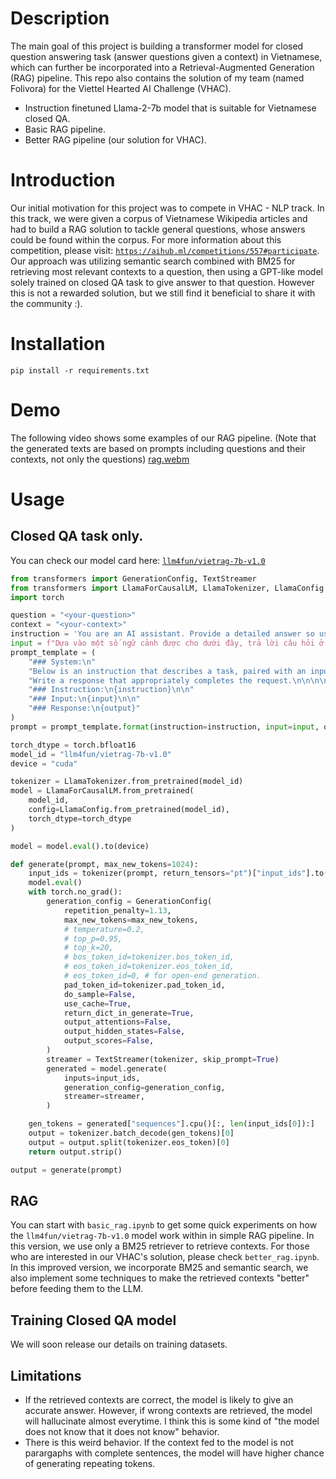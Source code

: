 # Description
The main goal of this project is building a transformer model for closed question answering task (answer questions given a context) in Vietnamese, which can further be incorporated into a Retrieval-Augmented Generation (RAG) pipeline. This repo also contains the solution of my team (named Folivora) for the Viettel Hearted AI Challenge (VHAC).
- Instruction finetuned Llama-2-7b model that is suitable for Vietnamese closed QA.
- Basic RAG pipeline.
- Better RAG pipeline (our solution for VHAC).

# Introduction
Our initial motivation for this project was to compete in VHAC -  NLP track. In this track, we were given a corpus of Vietnamese Wikipedia articles and had to build a RAG solution to tackle general questions, whose answers could be found within the corpus. For more information about this competition, please visit: [`https://aihub.ml/competitions/557#participate`](https://aihub.ml/competitions/557). Our approach was utilizing semantic search combined with BM25 for retrieving most relevant contexts to a question, then using a GPT-like model solely trained on closed QA task to give answer to that question. However this is not a rewarded solution, but we still find it beneficial to share it with the community :).

# Installation
`pip install -r requirements.txt`

# Demo
The following video shows some examples of our RAG pipeline. (Note that the generated texts are based on prompts including questions and their contexts, not only the questions)
[rag.webm](https://github.com/staticpunch/vietnamese-llama-rag/assets/134955821/6b21d2df-d0c4-4b48-9a6a-a52c763ba446)

# Usage
## Closed QA task only.
You can check our model card here: [`llm4fun/vietrag-7b-v1.0`](https://huggingface.co/llm4fun/vietrag-7b-v1.0)
```py
from transformers import GenerationConfig, TextStreamer
from transformers import LlamaForCausalLM, LlamaTokenizer, LlamaConfig
import torch

question = "<your-question>"
context = "<your-context>"
instruction = 'You are an AI assistant. Provide a detailed answer so user don’t need to search outside to understand the answer.'
input = f"Dựa vào một số ngữ cảnh được cho dưới đây, trả lời câu hỏi ở cuối.\n\n{context}\n\nQuestion: {question}"
prompt_template = (
    "### System:\n"
    "Below is an instruction that describes a task, paired with an input that provides further context. "
    "Write a response that appropriately completes the request.\n\n\n\n"
    "### Instruction:\n{instruction}\n\n"
    "### Input:\n{input}\n\n"
    "### Response:\n{output}"
)
prompt = prompt_template.format(instruction=instruction, input=input, output='')

torch_dtype = torch.bfloat16
model_id = "llm4fun/vietrag-7b-v1.0"
device = "cuda"

tokenizer = LlamaTokenizer.from_pretrained(model_id)
model = LlamaForCausalLM.from_pretrained(
    model_id,
    config=LlamaConfig.from_pretrained(model_id),
    torch_dtype=torch_dtype
)

model = model.eval().to(device)

def generate(prompt, max_new_tokens=1024):
    input_ids = tokenizer(prompt, return_tensors="pt")["input_ids"].to(model.device)
    model.eval()
    with torch.no_grad():
        generation_config = GenerationConfig(
            repetition_penalty=1.13,
            max_new_tokens=max_new_tokens,
            # temperature=0.2,
            # top_p=0.95,
            # top_k=20,
            # bos_token_id=tokenizer.bos_token_id,
            # eos_token_id=tokenizer.eos_token_id,
            # eos_token_id=0, # for open-end generation.
            pad_token_id=tokenizer.pad_token_id,
            do_sample=False,
            use_cache=True,
            return_dict_in_generate=True,
            output_attentions=False,
            output_hidden_states=False,
            output_scores=False,
        )
        streamer = TextStreamer(tokenizer, skip_prompt=True)
        generated = model.generate(
            inputs=input_ids,
            generation_config=generation_config,
            streamer=streamer,
        )

    gen_tokens = generated["sequences"].cpu()[:, len(input_ids[0]):]
    output = tokenizer.batch_decode(gen_tokens)[0]
    output = output.split(tokenizer.eos_token)[0]
    return output.strip()

output = generate(prompt)
```
## RAG
You can start with `basic_rag.ipynb` to get some quick experiments on how the `llm4fun/vietrag-7b-v1.0` model work within in simple RAG pipeline. In this version, we use only a BM25 retriever to retrieve contexts. For those who are interested in our VHAC's solution, please check `better_rag.ipynb`. In this improved version, we incorporate BM25 and semantic search, we also implement some techniques to make the retrieved contexts "better" before feeding them to the LLM.

## Training Closed QA model
We will soon release our details on training datasets.

## Limitations
- If the retrieved contexts are correct, the model is likely to give an accurate answer. However, if wrong contexts are retrieved, the model will hallucinate almost everytime. I think this is some kind of "the model does not know that it does not know" behavior.
- There is this weird behavior. If the context fed to the model is not parargaphs with complete sentences, the model will have higher chance of generating repeating tokens.
